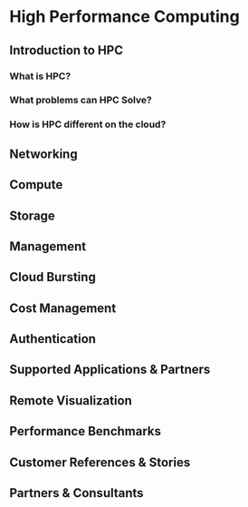 # High Performance Computing

## Introduction to HPC

### What is HPC?

### What problems can HPC Solve?

### How is HPC different on the cloud?

## Networking

## Compute

## Storage

## Management

## Cloud Bursting

## Cost Management

## Authentication

## Supported Applications & Partners

## Remote Visualization

## Performance Benchmarks

## Customer References & Stories

## Partners & Consultants